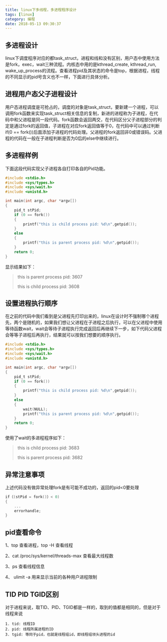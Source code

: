 ```yaml
---
title: linux下多线程，多进程程序设计
tags: [linux]
category: 编程
date: 2018-05-13 09:30:37
---
```


## 多进程设计

linux下调度程序对应的都task_struct，进程和线和没有区别，用户态中使用方法是fork，exec，wait三种流程。内核态中用的是kthread_create, kthread_run, wake_up_process的流程。查看进程pid及其状态的命令是top，根据进程，线程的不同显示的pid号含义也不一样，下面进行具体分析。

## 进程用户态父子进程设计

用户态进程调度是可抢占的，调度的对象是task_struct，要新建一个进程，可以调用fork函数来实现task_struct相关信息的复制，新进的进程称为子进程，在代码中和父进程是同一段代码。fork函数会返回两交，在代码区分父子进程部分的判定是通过fork的返回值，子进程在对应fork返回值等于0，在代码中可以通过判断if(0 == fork())后面添加子进程的代码处理。父进程的fork返回非0或错误码。父进程的代码在一般在子进程判断是否为0后的else中继续进行。

## 多进程样例

下面这段代码实现父子进程各自打印各自的Pid功能。

```c
#include <stdio.h>
#include <sys/types.h>
#include <sys/wait.h>
#include <unistd.h>

int main(int argc, char *argv[])
{
    pid_t stPid;
    if (0 == fork())
    {
        printf("this is child process pid: %d\n",getpid());
    }
    else
    {
        printf("this is parent process pid: %d\n",getpid());
    }
    return 0;
}

```

显示结果如下：

> this is parent process pid: 3607
>
> this is child process pid: 3608

## 设置进程执行顺序

在之前的代码中我们看到是父进程先打印出来的，linux在设计时不强制哪个进程先，两个是随机的，如果我们想让父进程在子进程之后执行，可以在父进程中使用等待函数wait，wait会等待子进程执行完成返回后再继续下一步，如下代码父进程会等等子进程后再执行，结果就可以按我们想要的顺序执行。

```c
#include <stdio.h>
#include <sys/types.h>
#include <sys/wait.h>
#include <unistd.h>

int main(int argc, char *argv[])
{
    pid_t stPid;
    if (0 == fork())
    {
        printf("this is child process pid: %d\n",getpid());
    }
    else
    {
        wait(NULL);
        printf("this is parent process pid: %d\n",getpid());
    }
    return 0;
}
```

使用了wait的多进程程序如下：

> this is child process pid: 3683
>
> this is parent process pid: 3682



## 异常注意事项

上述代码没有做异常处理fork是有可能不成功的，返回的pid<0要处理

```c
if（(stPid = fork()）< 0)
{
    ...
	errorhandle;
}
```

## pid查看命令

1、top 查看进程，top -H 查看线程

2、cat /proc/sys/kernel/threads-max 查看最大线程数

3、ps 查看线程信息

4、 ulimit -a 用来显示当前的各种用户进程限制

## TID PID TGID区别 

对于进程来说，取TID、PID、TGID都是一样的，取到的值都是相同的，但是对于线程来说

```
1. tid: 线程ID
2. pid: 线程所属进程的ID
3. tgid: 等同于pid，也就是线程组id，即线程组领头进程的id
```